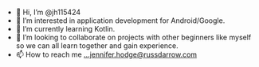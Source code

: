 - 👋 Hi, I’m @jh115424
- 👀 I’m interested in application development for Android/Google.
- 🌱 I’m currently learning Kotlin.
- 💞️ I’m looking to collaborate on projects with other beginners like myself so we can all learn together and gain experience.
- 📫 How to reach me ...jennifer.hodge@russdarrow.com

<!---
jh115424/jh115424 is a ✨ special ✨ repository because its `README.md` (this file) appears on your GitHub profile.
You can click the Preview link to take a look at your changes.
--->
